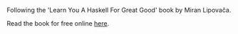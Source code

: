 Following the 'Learn You A Haskell For Great Good' book by Miran Lipovača.

Read the book for free online [here](http://learnyouahaskell.com/).
